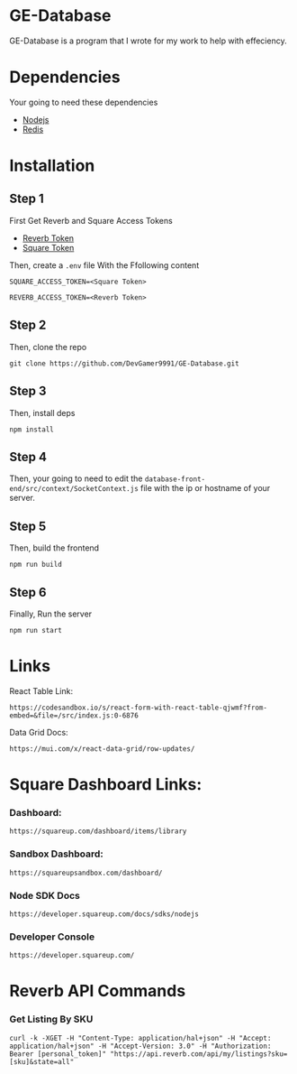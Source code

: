 # GE-Database

GE-Database is a program that I wrote for my work to help with effeciency.

# Dependencies

Your going to need these dependencies

* [Nodejs](https://nodejs.org/)
* [Redis](https://redis.com)

# Installation

## Step 1

First Get Reverb and Square Access Tokens

* [Reverb Token](https://www.reverb-api.com/docs/authentication)
* [Square Token](https://developer.squareup.com/docs/build-basics/access-tokens#get-a-personal-access-token)

Then, create a `.env` file With the Ffollowing content

```
SQUARE_ACCESS_TOKEN=<Square Token>

REVERB_ACCESS_TOKEN=<Reverb Token>
```

## Step 2

Then, clone the repo

```
git clone https://github.com/DevGamer9991/GE-Database.git
```

## Step 3

Then, install deps

```
npm install
```

## Step 4

Then, your going to need to edit the `database-front-end/src/context/SocketContext.js` file with the ip or hostname of your server.

## Step 5

Then, build the frontend

```
npm run build
```

## Step 6

Finally, Run the server

```
npm run start
```

# Links

React Table Link:
```
https://codesandbox.io/s/react-form-with-react-table-qjwmf?from-embed=&file=/src/index.js:0-6876
```

Data Grid Docs:
```
https://mui.com/x/react-data-grid/row-updates/
```

# Square Dashboard Links:

### Dashboard:
```
https://squareup.com/dashboard/items/library
```

### Sandbox Dashboard:
```
https://squareupsandbox.com/dashboard/
```

### Node SDK Docs
```
https://developer.squareup.com/docs/sdks/nodejs
```

### Developer Console
```
https://developer.squareup.com/
```

# Reverb API Commands

### Get Listing By SKU
```
curl -k -XGET -H "Content-Type: application/hal+json" -H "Accept: application/hal+json" -H "Accept-Version: 3.0" -H "Authorization: Bearer [personal_token]" "https://api.reverb.com/api/my/listings?sku=[sku]&state=all"
```
